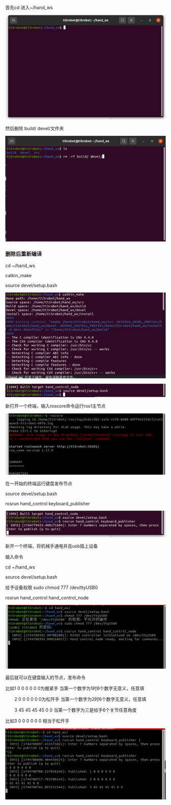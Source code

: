 ﻿首先cd 进入~/hand\_ws

![](Aspose.Words.fc505a81-980c-4161-a093-4d57247430cf.001.png)





















然后删除 build/ devel/文件夹

![](Aspose.Words.fc505a81-980c-4161-a093-4d57247430cf.002.png)

### 删除后重新编译

cd ~/hand\_ws

catkin\_make

source devel/setup.bash

![](Aspose.Words.fc505a81-980c-4161-a093-4d57247430cf.003.png)

![](Aspose.Words.fc505a81-980c-4161-a093-4d57247430cf.004.png)

新打开一个终端，输入roscore命令运行ros1主节点 

![](Aspose.Words.fc505a81-980c-4161-a093-4d57247430cf.005.png)

在一开始的终端运行键盘发布节点

source devel/setup.bash

rosrun hand\_control keyboard\_publisher

![](Aspose.Words.fc505a81-980c-4161-a093-4d57247430cf.006.png)

新开一个终端，将机械手通电并且usb插上设备

输入命令

cd ~/hand\_ws

source devel/setup.bash

给予设备权限 sudo chmod 777 /dev/ttyUSB0

rosrun hand\_control hand\_control\_node 

![](Aspose.Words.fc505a81-980c-4161-a093-4d57247430cf.007.png)

最后就可以在键盘输入的节点，发布命令

比如1 0 0 0 0 0 0为握紧手 当第一个数字为1时6个数字无意义，任意填

`    `2 0 0 0 0 0 0为松开手 当第一个数字为2时6个数字无意义，任意填

`    `3 45 45 45 45 0 0 当第一个数字为三是给手6个关节任意角度

比如3 0 0 0 0 0 0 相当于松开手

![](Aspose.Words.fc505a81-980c-4161-a093-4d57247430cf.008.png)





